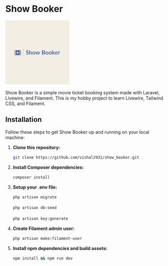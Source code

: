 # Show Booker

<img src="https://raw.githubusercontent.com/vishal2931/show_booker/main/public/images/logos/logo.jpeg" width="200"/>

Show Booker is a simple movie ticket booking system made with Laravel, Livewire, and Filament. This is my hobby project to learn Livewire, Tailwind CSS, and Filament.

## Installation

Follow these steps to get Show Booker up and running on your local machine:

1. **Clone this repository:**

   ```bash
   git clone https://github.com/vishal2931/show_booker.git
2. **Install Composer dependencies:**

    ```bash
    composer install
3. **Setup your .env file:**

    ```bash
    php artisan migrate
    
    php artisan db:seed

    php artisan key:generate
4. **Create Filament admin user:**

    ```bash
    php artisan make:filament-user
5. **Install npm dependencies and build assets:**

    ```bash
    npm install && npm run dev
